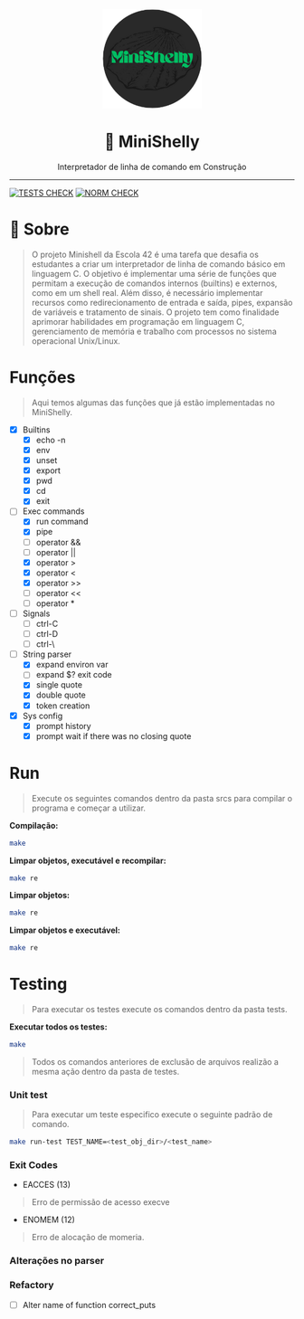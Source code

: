 <div align="center" >
  <img src="./imgs/MiniShelly-logo.png" alt="Libft" width="175" height="175">
  <h1>&#128679; MiniShelly</h1>
  <p>Interpretador de linha de comando em Construção</p>
</div>

***


[![TESTS CHECK](https://github.com/ThreeDP/minishelly/actions/workflows/tests.yml/badge.svg)](https://github.com/ThreeDP/minishelly/actions/workflows/tests.yml/badge.svg)
[![NORM CHECK](https://github.com/ThreeDP/minishelly/actions/workflows/norm.yml/badge.svg)](https://github.com/ThreeDP/get_next_line/actions/workflows/norm.yml)

# 🐚 Sobre 
> O projeto Minishell da Escola 42 é uma tarefa que desafia os estudantes a criar um interpretador de linha de comando básico em linguagem C. O objetivo é implementar uma série de funções que permitam a execução de comandos internos (builtins) e externos, como em um shell real. Além disso, é necessário implementar recursos como redirecionamento de entrada e saída, pipes, expansão de variáveis e tratamento de sinais. O projeto tem como finalidade aprimorar habilidades em programação em linguagem C, gerenciamento de memória e trabalho com processos no sistema operacional Unix/Linux.

# Funções
> Aqui temos algumas das funções que já estão implementadas no MiniShelly.

- [x] Builtins
  - [x] echo -n
  - [x] env
  - [x] unset
  - [x] export
  - [x] pwd
  - [x] cd
  - [x] exit
- [ ] Exec commands
  - [x] run command
  - [x] pipe
  - [ ] operator &&
  - [ ] operator ||
  - [X] operator >
  - [X] operator <
  - [X] operator >>
  - [ ] operator <<
  - [ ] operator *
- [ ] Signals
  - [ ] ctrl-C
  - [ ] ctrl-D
  - [ ] ctrl-\
- [ ] String parser
  - [x] expand environ var
  - [ ] expand $? exit code
  - [x] single quote
  - [x] double quote
  - [x] token creation
- [x] Sys config
  - [x] prompt history
  - [x] prompt wait if there was no closing quote

# Run
> Execute os seguintes comandos dentro da pasta srcs para compilar o programa e começar a utilizar.

**Compilação:**
```bash
make
```

**Limpar objetos, executável e recompilar:**
```bash
make re
```

**Limpar objetos:**
```bash
make re
```

**Limpar objetos e executável:**
```bash
make re
```

# Testing
> Para executar os testes execute os comandos dentro da pasta tests.

**Executar todos os testes:**
```bash
make
```
> Todos os comandos anteriores de exclusão de arquivos realizão a mesma ação dentro da pasta de testes.

### Unit test
> Para executar um teste especifico execute o seguinte padrão de comando.

```bash
make run-test TEST_NAME=<test_obj_dir>/<test_name>
```

### Exit Codes

- EACCES (13)
> Erro de permissão de acesso execve

- ENOMEM (12)
> Erro de alocação de momeria.

### Alterações no parser


### Refactory
- [ ] Alter name of function correct_puts
